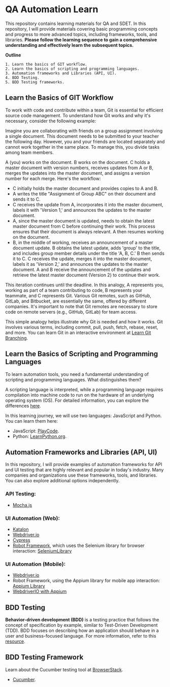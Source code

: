 
# QA Automation Learn
This repository contains learning materials for QA and SDET. In this repository, I will provide materials covering basic programming concepts and progress to more advanced topics, including frameworks, tools, and libraries. 
**Please follow the learning sequence to gain a comprehensive understanding and effectively learn the subsequent topics.**

**Outline**

    1. Learn the basics of GIT workflow.
    2. Learn the basics of scripting and programming languages.
    3. Automation frameworks and Libraries (API, UI).
    4. BDD Testing.
    5. BDD Testing frameworks.

## Learn the Basics of GIT Workflow
To work with code and contribute within a team, Git is essential for efficient source code management. To understand how Git works and why it's necessary, consider the following example:

Imagine you are collaborating with friends on a group assignment involving a single document. This document needs to be submitted to your teacher the following day. However, you and your friends are located separately and cannot work together in the same place. To manage this, you divide tasks among team members.

A (you) works on the document.
B works on the document.
C holds a master document with version numbers, receives updates from A or B, merges the updates into the master document, and assigns a version number for each merge. Here's the workflow:

- C initially holds the master document and provides copies to A and B.
- A writes the title "Assignment of Group ABC" on their document and sends it to C.
- C receives the update from A, incorporates it into the master document, labels it with 'Version 1,' and announces the updates to the master document.
- A, since the master document is updated, needs to obtain the latest master document from C before continuing their work. This process ensures that their document is always relevant. A then resumes working on the document.
- B, in the middle of working, receives an announcement of a master document update. B obtains the latest update, adds 'group' to the title, and includes group member details under the title 'A, B, C.' B then sends it to C. C receives the update, merges it into the master document, labels it as 'Version 2,' and announces the updates to the master document. A and B receive the announcement of the updates and retrieve the latest master document (Version 2) to continue their work.

This iteration continues until the deadline. In this analogy, A represents you, working as part of a team contributing to code, B represents your teammate, and C represents Git. Various Git remotes, such as GitHub, GitLab, and Bitbucket, are essentially the same, offered by different companies. It's important to note that Git remotes are necessary to store code on remote servers (e.g., GitHub, GitLab) for team access.

This simple analogy helps illustrate why Git is needed and how it works. Git involves various terms, including commit, pull, push, fetch, rebase, reset, and more. You can learn Git in an interactive environment at [Learn Git Branching](https://learngitbranching.js.org/).

## Learn the Basics of Scripting and Programming Languages
To learn automation tools, you need a fundamental understanding of scripting and programming languages. What distinguishes them?

A scripting language is interpreted, while a programming language requires compilation into machine code to run on the hardware of an underlying operating system (OS). For detailed information, you can explore the differences [here](https://www.geeksforgeeks.org/whats-the-difference-between-scripting-and-programming-languages/).

In this learning journey, we will use two languages: JavaScript and Python. You can learn them here:

- JavaScript: [PlayCode](https://playcode.io/).
- Python: [LearnPython.org](https://www.learnpython.org/).

## Automation Frameworks and Libraries (API, UI)
In this repository, I will provide examples of automation frameworks for API and UI testing that are highly relevant and popular in today's industry. Many companies and organizations use these frameworks, tools, and libraries. You can also explore additional options independently.

### API Testing:
- [Mocha.js](https://mochajs.org/)

### UI Automation (Web):
- [Katalon](https://katalon.com/)
- [Webdriver.io](https://webdriver.io/)
- [Cypress](https://www.cypress.io/)
- [Robot Framework](https://robotframework.org/), which uses the Selenium library for browser interaction: [SeleniumLibrary](https://robotframework.org/SeleniumLibrary/SeleniumLibrary.html)

### UI Automation (Mobile):
- [Webdriver.io](https://webdriver.io/)
- Robot Framework, using the Appium library for mobile app interaction: [Appium Library](https://docs.robotframework.org/docs/different_libraries/appium)
- [WebdriverIO with Appium](https://medium.com/zenjob-tech-blog/webdriverio-with-appium-beyond-the-perfect-scenario-b534aa70c84e)

## BDD Testing
**Behavior-driven development (BDD)** is a testing practice that follows the concept of specification by example, similar to Test-Driven Development (TDD). BDD focuses on describing how an application should behave in a user and business-focused language. For more information, refer to this [resource](https://katalon.com/resources-center/blog/bdd-testing).

## BDD Testing Framework
Learn about the Cucumber testing tool at [BrowserStack](https://www.browserstack.com/guide/learn-about-cucumber-testing-tool).

- [Cucumber](https://cucumber.io/).
